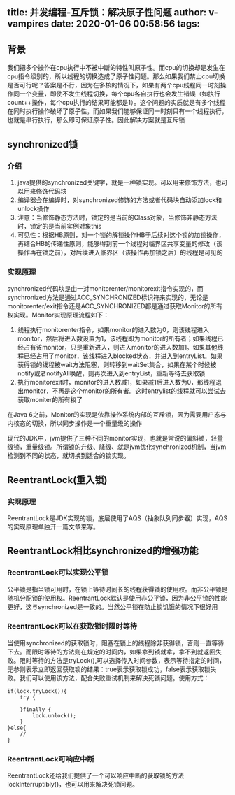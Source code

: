 title: 并发编程-互斥锁：解决原子性问题
author: v-vampires
date: 2020-01-06 00:58:56
tags:
---
## 背景
我们把多个操作在cpu执行中不被中断的特性叫原子性。而cpu的切换却是发生在cpu指令级别的，所以线程的切换造成了原子性问题。那么如果我们禁止cpu切换是否可行呢？答案是不行，因为在多核的情况下，如果有两个cpu线程同一时刻操作同一个变量，即使不发生线程切换，每个cpu各自执行也会发生错误（如执行count++操作，每个cpu执行的结果可能都是1）。这个问题的实质就是有多个线程在同时执行操作破坏了原子性，而如果我们能够保证同一时刻只有一个线程执行，也就是串行执行，那么即可保证原子性。因此解决方案就是互斥锁
## synchronized锁
### 介绍
1. java提供的synchronized关键字，就是一种锁实现。可以用来修饰方法，也可以用来修饰代码块
2. 编译器会在编译时，对synchronized修饰的方法或者代码块自动添加lock和unlock操作
3. 注意：当修饰静态方法时，锁定的是当前的Class对象，当修饰非静态方法时，锁定的是当前实例对象this
4. 可见性：根据HB原则，对一个锁的解锁操作HB于后续对这个锁的加锁操作，再结合HB的传递性原则，能够得到前一个线程对临界区共享变量的修改（该操作再在锁之前），对后续进入临界区（该操作再加锁之后）的线程是可见的

### 实现原理
synchronized代码块是由一对monitorenter/monitorexit指令实现的，而synchronized方法是通过ACC_SYNCHRONIZED标识符来实现的，无论是monitorenter/exit指令还是ACC_SYNCHRONIZED都是通过获取Monitor的所有权实现。Monitor实现原理流程如下：
1. 线程执行monitorenter指令，如果monitor的进入数为0，则该线程进入monitor，然后将进入数设置为1，该线程即为monitor的所有者；如果线程已经占有该monitor，只是重新进入，则进入monitor的进入数加1。如果其他线程已经占用了monitor，该线程进入blocked状态，并进入到entryList。如果获得锁的线程被wait方法阻塞，则转移到waitSet集合，如果在某个时候被notify或者notifyAll唤醒，则再次进入到entryList，重新等待去获取锁
2. 执行monitorexit时，monitor的进入数减1，如果减1后进入数为0，那线程退出monitor，不再是这个monitor的所有者。这时entrylist的线程就可以尝试去获取moniter的所有权了

在Java 6之前，Monitor的实现是依靠操作系统内部的互斥锁，因为需要用户态与内核态的切换，所以同步操作是一个重量级的操作

现代的JDK中，jvm提供了三种不同的monitor实现，也就是常说的偏斜锁，轻量级锁，重量级锁。所谓锁的升级、降级、就是jvm优化synchronized机制，当jvm检测到不同的状态，就切换到适合的锁实现。

## ReentrantLock(重入锁)
### 实现原理
ReentrantLock是JDK实现的锁，底层使用了AQS（抽象队列同步器）实现，AQS的实现原理单独开一篇文章来写。
## ReentrantLock相比synchronized的增强功能
### ReentrantLock可以实现公平锁
公平锁是指当锁可用时，在锁上等待时间长的线程获得锁的使用权。而非公平锁是随机分配锁的使用权。ReentrantLock默认是使用非公平锁，因为非公平锁的性能更好，这与synchronized是一致的。当然公平锁在防止锁饥饿的情况下很好用
### ReentrantLock可以在获取锁时限时等待
当使用synchronized的获取锁时，阻塞在锁上的线程除非获得锁，否则一直等待下去。而限时等待的方法则在规定的时间内，如果拿到锁就拿，拿不到就返回失败。限时等待的方法是tryLock(),可以选择传入时间参数，表示等待指定的时间，无参则表示立即返回获取锁的结果：true表示获取锁成功，false表示获取锁失败。我们可以使用该方法，配合失败重试机制来解决死锁问题。使用方式：
```
if(lock.tryLock()){
    try {

    }finally {
        lock.unlock();
    }
}else{
    //
}
```

### ReentrantLock可响应中断
ReentrantLock还给我们提供了一个可以响应中断的获取锁的方法lockInterruptibly()，也可以用来解决死锁问题。